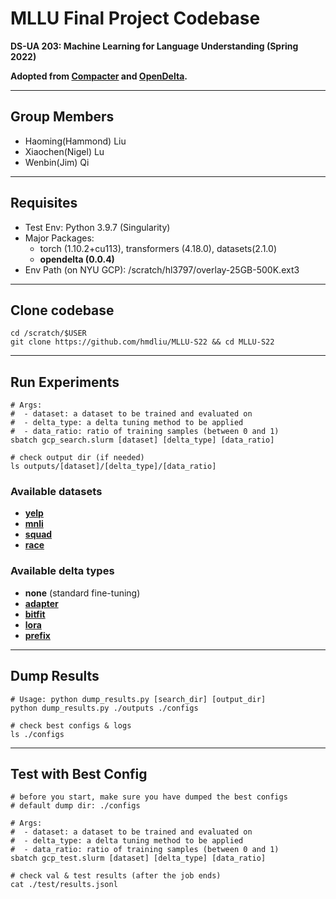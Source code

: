 # MLLU Final Project Codebase

**DS-UA 203: Machine Learning for Language Understanding (Spring 2022)**

**Adopted from [Compacter](https://github.com/rabeehk/compacter) and [OpenDelta](https://github.com/thunlp/OpenDelta).**

---

## Group Members
- Haoming(Hammond) Liu
- Xiaochen(Nigel) Lu
- Wenbin(Jim) Qi

---

## Requisites
- Test Env: Python 3.9.7 (Singularity)
- Major Packages:
    - torch (1.10.2+cu113), transformers (4.18.0), datasets(2.1.0)
    - **opendelta (0.0.4)**
- Env Path (on NYU GCP): /scratch/hl3797/overlay-25GB-500K.ext3

---

## Clone codebase
```
cd /scratch/$USER
git clone https://github.com/hmdliu/MLLU-S22 && cd MLLU-S22
```

---

## Run Experiments
```
# Args:
#  - dataset: a dataset to be trained and evaluated on
#  - delta_type: a delta tuning method to be applied
#  - data_ratio: ratio of training samples (between 0 and 1)
sbatch gcp_search.slurm [dataset] [delta_type] [data_ratio]

# check output dir (if needed)
ls outputs/[dataset]/[delta_type]/[data_ratio]
```
### Available datasets
- [**yelp**](https://huggingface.co/datasets/yelp_polarity)
- [**mnli**](https://huggingface.co/datasets/multi_nli)
- [**squad**](https://huggingface.co/datasets/squad)
- [**race**](https://huggingface.co/datasets/race)

### Available delta types
- **none** (standard fine-tuning)
- [**adapter**](https://arxiv.org/abs/1902.00751)
- [**bitfit**](https://arxiv.org/abs/2106.10199)
- [**lora**](https://arxiv.org/abs/2106.09685)
- [**prefix**](https://arxiv.org/abs/2101.00190)

---

## Dump Results
```
# Usage: python dump_results.py [search_dir] [output_dir]
python dump_results.py ./outputs ./configs

# check best configs & logs
ls ./configs
```

---

## Test with Best Config
```
# before you start, make sure you have dumped the best configs
# default dump dir: ./configs

# Args:
#  - dataset: a dataset to be trained and evaluated on
#  - delta_type: a delta tuning method to be applied
#  - data_ratio: ratio of training samples (between 0 and 1)
sbatch gcp_test.slurm [dataset] [delta_type] [data_ratio]

# check val & test results (after the job ends)
cat ./test/results.jsonl
```

